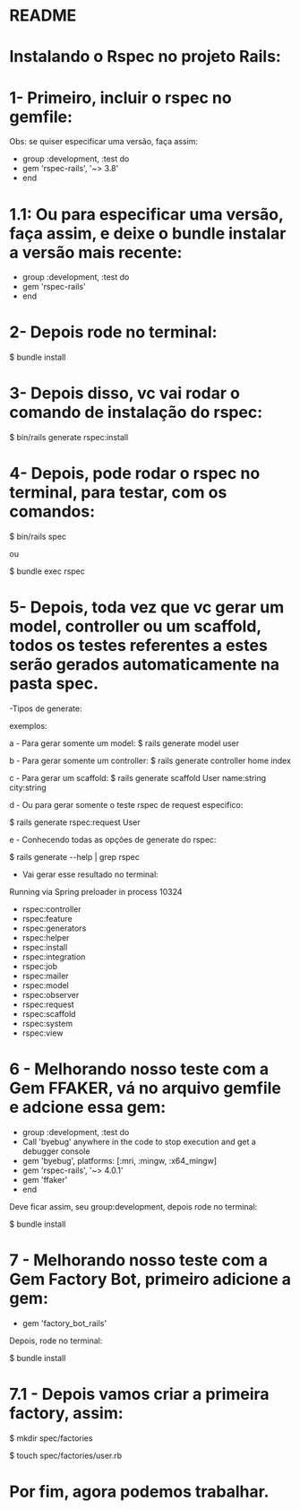 # README

# Instalando o Rspec no projeto Rails:

# 1- Primeiro, incluir o rspec no gemfile:
Obs: se quiser especificar uma versão, faça assim:

- group :development, :test do
- gem 'rspec-rails', '~> 3.8'
- end

# 1.1: Ou para especificar uma versão, faça assim, e deixe o bundle instalar a versão mais recente:

- group :development, :test do
- gem 'rspec-rails'
- end

# 2- Depois rode no terminal:

$ bundle install

# 3- Depois disso, vc vai rodar o comando de instalação do rspec:

$ bin/rails generate rspec:install

# 4- Depois, pode rodar o rspec no terminal, para testar, com os comandos:

$ bin/rails spec

ou 

$ bundle exec rspec

# 5- Depois, toda vez que vc gerar um model, controller ou um scaffold, todos os testes referentes a estes serão gerados automaticamente na pasta spec.

-Tipos de generate:

exemplos:

a - Para gerar somente um model:
$ rails generate model user

b - Para gerar somente um controller:
$ rails generate controller home index

c - Para gerar um scaffold:
$ rails generate scaffold User name:string city:string

d - Ou para gerar somente o teste rspec de request especifico:

$ rails generate rspec:request User

e - Conhecendo todas as opções de generate do rspec:

$ rails generate --help | grep rspec

- Vai gerar esse resultado no terminal:

Running via Spring preloader in process 10324
  - rspec:controller
  - rspec:feature
  - rspec:generators
  - rspec:helper
  - rspec:install
  - rspec:integration
  - rspec:job
  - rspec:mailer
  - rspec:model
  - rspec:observer
  - rspec:request
  - rspec:scaffold
  - rspec:system
  - rspec:view
  
  # 6 - Melhorando nosso teste com a Gem FFAKER, vá no arquivo gemfile e adcione essa gem:
  
  - group :development, :test do
  - Call 'byebug' anywhere in the code to stop execution and get a debugger console
  - gem 'byebug', platforms: [:mri, :mingw, :x64_mingw]
  - gem 'rspec-rails', '~> 4.0.1'
  - gem 'ffaker'
- end

Deve ficar assim, seu group:development, depois rode no terminal:

$ bundle install

# 7 - Melhorando nosso teste com a Gem Factory Bot, primeiro adicione a gem:

- gem 'factory_bot_rails'

Depois, rode no terminal:

$ bundle install

# 7.1 - Depois vamos criar a primeira factory, assim:

$ mkdir spec/factories

$ touch spec/factories/user.rb


  # Por fim, agora podemos trabalhar.

